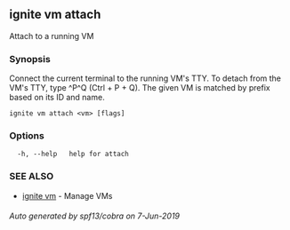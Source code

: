 ## ignite vm attach

Attach to a running VM

### Synopsis


Connect the current terminal to the running VM's TTY.
To detach from the VM's TTY, type ^P^Q (Ctrl + P + Q).
The given VM is matched by prefix based on its ID and name.


```
ignite vm attach <vm> [flags]
```

### Options

```
  -h, --help   help for attach
```

### SEE ALSO

* [ignite vm](ignite_vm.md)	 - Manage VMs

###### Auto generated by spf13/cobra on 7-Jun-2019
